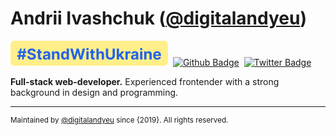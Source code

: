 # Andrii Ivashchuk ([@digitalandyeu](http://github.com/digitalandyeu))

[![StandWithUkraine](https://raw.githubusercontent.com/vshymanskyy/StandWithUkraine/main/badges/StandWithUkraine.svg)](https://github.com/vshymanskyy/StandWithUkraine)&nbsp;
[![Github Badge](https://img.shields.io/github/followers/andriilive?label=@andriilive&style=social)](https://www.github.com/andriilive)&nbsp;
[![Twitter Badge](https://img.shields.io/twitter/follow/andrii_live?label=@andrii_live&style=social)](https://twitter.com/andrii_live)&nbsp;

**Full-stack web-developer.** Experienced frontender with a strong background in design and programming.

<!-- [![Linkedin](https://i.stack.imgur.com/gVE0j.png) LinkedIn](https://www.linkedin.com/)&nbsp; -->

---

<small>
	
Maintained by [@digitalandyeu](https://github.com/digitalandyeu) since {2019}. All rights reserved.

</small>
